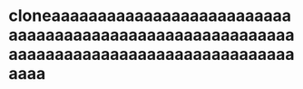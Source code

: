 # cloneaaaaaaaaaaaaaaaaaaaaaaaaaaaaaaaaaaaaaaaaaaaaaaaaaaaaaaaaaaaaaaaaaaaaaaaaaaaaaaaaaaaaaaaaaaaa
